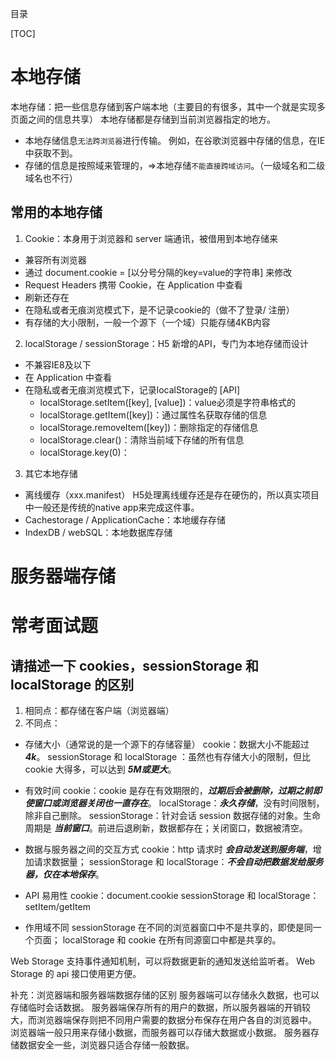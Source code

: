 目录

[TOC]


# 本地存储

本地存储：把一些信息存储到客户端本地（主要目的有很多，其中一个就是实现多页面之间的信息共享）
本地存储都是存储到当前浏览器指定的地方。
- 本地存储信息`无法跨浏览器`进行传输。
例如，在谷歌浏览器中存储的信息，在IE中获取不到。
- 存储的信息是按照域来管理的，=>本地存储`不能直接跨域访问`。（一级域名和二级域名也不行）

## 常用的本地存储
1. Cookie：本身用于浏览器和 server 端通讯，被借用到本地存储来
  - 兼容所有浏览器
  - 通过 document.cookie = [以分号分隔的key=value的字符串] 来修改
  - Request Headers 携带 Cookie，在 Application 中查看
  - 刷新还存在
  - 在隐私或者无痕浏览模式下，是不记录cookie的（做不了登录/ 注册）
  - 有存储的大小限制，一般一个源下（一个域）只能存储4KB内容

2. localStorage / sessionStorage：H5 新增的API，专门为本地存储而设计
  - 不兼容IE8及以下
  - 在 Application 中查看
  - 在隐私或者无痕浏览模式下，记录localStorage的
   [API]
    + localStorage.setItem([key], [value])：value必须是字符串格式的
    + localStorage.getItem([key])：通过属性名获取存储的信息
    + localStorage.removeItem([key])：删除指定的存储信息
    + localStorage.clear()：清除当前域下存储的所有信息
    + localStorage.key(0)：

3. 其它本地存储
- 离线缓存（xxx.manifest）
H5处理离线缓存还是存在硬伤的，所以真实项目中一般还是传统的native app来完成这件事。
- Cachestorage / ApplicationCache：本地缓存存储
- IndexDB / webSQL：本地数据库存储


# 服务器端存储



# 常考面试题

## 请描述一下 cookies，sessionStorage 和 localStorage 的区别
1. 相同点：都存储在客户端（浏览器端）
2. 不同点：
- 存储大小（通常说的是一个源下的存储容量）
cookie：数据大小不能超过 ***4k***。
sessionStorage 和 localStorage ：虽然也有存储大小的限制，但比cookie 大得多，可以达到 ***5M或更大***。

- 有效时间
cookie：cookie 是存在有效期限的，***过期后会被删除，过期之前即使窗口或浏览器关闭也一直存在***。
localStorage：***永久存储***，没有时间限制，除非自己删除。
sessionStorage：针对会话 session 数据存储的对象。生命周期是 ***当前窗口***。前进后退刷新，数据都存在；关闭窗口，数据被清空。

- 数据与服务器之间的交互方式
cookie：http 请求时 ***会自动发送到服务端***，增加请求数据量；
sessionStorage 和 localStorage：***不会自动把数据发给服务器，仅在本地保存***。

- API 易用性
  cookie：document.cookie
  sessionStorage 和 localStorage：setItem/getItem

- 作用域不同
sessionStorage 在不同的浏览器窗口中不是共享的，即使是同一个页面；
localStorage 和 cookie 在所有同源窗口中都是共享的。


Web Storage 支持事件通知机制，可以将数据更新的通知发送给监听者。
Web Storage 的 api 接口使用更方便。

补充：浏览器端和服务器端数据存储的区别
服务器端可以存储永久数据，也可以存储临时会话数据。
服务器端保存所有的用户的数据，所以服务器端的开销较大，而浏览器端保存则把不同用户需要的数据分布保存在用户各自的浏览器中。
浏览器端一般只用来存储小数据，而服务器可以存储大数据或小数据。
服务器存储数据安全一些，浏览器只适合存储一般数据。